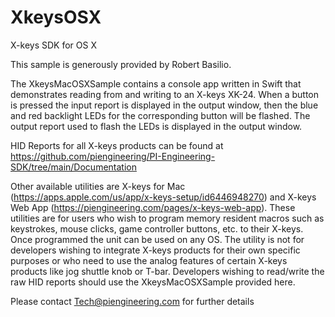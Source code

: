 # XkeysOSX
X-keys SDK for OS X

This sample is generously provided by Robert Basilio.

The XkeysMacOSXSample contains a console app written in Swift that demonstrates reading from and writing to an X-keys XK-24. When a button is pressed the input report is displayed in the output window, then the blue and red backlight LEDs for the corresponding button will be flashed. The output report used to flash the LEDs is displayed in the output window.

HID Reports for all X-keys products can be found at https://github.com/piengineering/PI-Engineering-SDK/tree/main/Documentation

Other available utilities are X-keys for Mac (https://apps.apple.com/us/app/x-keys-setup/id6446948270) and X-keys Web App (https://piengineering.com/pages/x-keys-web-app). These utilities are for users who wish to program memory resident macros such as keystrokes, mouse clicks, game controller buttons, etc. to their X-keys. Once programmed the unit can be used on any OS. The utility is not for developers wishing to integrate X-keys products for their own specific purposes or who need to use the analog features of certain X-keys products like jog shuttle knob or T-bar. Developers wishing to read/write the raw HID reports should use the XkeysMacOSXSample provided here.

Please contact Tech@piengineering.com for further details
